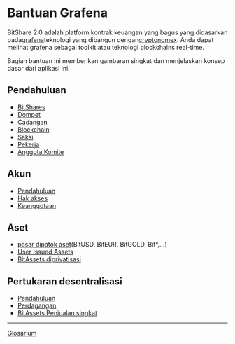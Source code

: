 # Bantuan Grafena

BitShare 2.0 adalah platform kontrak keuangan yang bagus yang didasarkan pada[grafena](https://github.com/cryptonomex/graphene)teknologi yang dibangun dengan[cryptonomex](http://cryptonomex.com). Anda dapat melihat grafena sebagai toolkit atau teknologi blockchains real-time.

Bagian bantuan ini memberikan gambaran singkat dan menjelaskan konsep dasar dari aplikasi ini.

## Pendahuluan

- [BitShares](introduction/bitshares.md)
- [Dompet](introduction/wallets.md)
- [Cadangan](introduction/backups.md)
- [Blockchain](introduction/blockchain.md)
- [Saksi](introduction/witness.md)
- [Pekerja](introduction/workers.md)
- [Anggota Komite](introduction/committee.md)

## Akun

- [Pendahuluan](accounts/general.md)
- [Hak akses](accounts/permissions.md)
- [Keanggotaan](accounts/membership.md)

## Aset

- [pasar dipatok aset](assets/mpa.md)(BitUSD, BitEUR, BitGOLD, Bit\*,...)
- [User Issued Assets](assets/uia.md)
- [BitAssets diprivatisasi](assets/privbitassets.md)

## Pertukaran desentralisasi

- [Pendahuluan](dex/introduction.md)
- [Perdagangan](dex/trading.md)
- [BitAssets Penjualan singkat](dex/shorting.md)

* * *

[Glosarium](glossary.md)